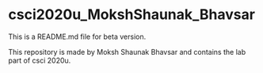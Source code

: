 # csci2020u_MokshShaunak_Bhavsar

This is a README.md file for beta version. 

This repository is made by Moksh Shaunak Bhavsar and contains the lab part of csci 2020u.

